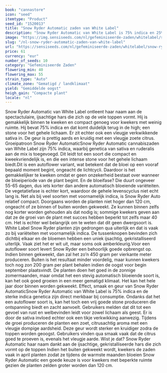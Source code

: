 ```yaml
---
book: "cannastore"
icon: "seed"
itemtype: "Product"
seed_id: "1520013"
title: "Snow Ryder Automatic zaden van White Label"
description: "Snow Ryder Automatic van White Label is 75% indica en 25% sativa. Het levert een goede opbrengst op, heeft een relaxte high en een aardse citrusgeur."
image: "https://img.sensiseeds.com/nl/gefeminiseerde-zaden/whitelabel/snow-ryder-gefeminiseerd-image.png"
slug: "/nl-snow-ryder-automatic-zaden-van-white-label"
url: "https://sensiseeds.com/nl/gefeminiseerde-zaden/whitelabel/snow-ryder-gefeminiseerd?a_aid=cannastore"
price: 61
currency: "eur"
number_of_seeds: 10
category: "Gefeminiseerde Zaden"
flowering_min: 40
flowering_max: 55
strain_type: "Auto"
climate_zone: "Gematigd / landklimaat"
yield: "Gemiddelde oogst"
heigh_gain: "Compacte plant"
locale: "nl"
---
```

Snow Ryder Automatic van White Label ontleent haar naam aan de spectactulaire, ijsachtige hars die zich op de vele toppen vormt. Hij is gemakkelijk binnen te kweken en compact genoeg voor kwekers met weinig ruimte. Hij bevat 75% indica en dat komt duidelijk terug in de high; een stone voor het gehele lichaam. Er zit echter ook een vleugje verkwikkende sativa in. De geur is prettig aards en kruidig met een vleugje zoete citrus. Groeipatroon Snow Ryder AutomaticSnow Ryder Automatic cannabiszaden van White Label zijn 75% indica, waarbij genetica van sativa en ruderalis aan de mix is toegevoegd. Dit leidt tot een soort die compact en kweekvriendelijk is, en die een intense stone voor het gehele lichaam biedt.Dit is een autoflower variant, wat betekent dat de bloei op een vooraf bepaald moment begint, ongeacht de lichtcycli. Daardoor is het gemakkelijker te kweken omdat er geen onzekerheid bestaat over wanneer de bloeiperiode van de plant begint. En de bloeifase? Die duurt ongeveer 55-65 dagen, dus iets korter dan andere automatisch bloeiende variëteiten. De vegetatiefase is echter kort, waardoor de gehele levenscyclus niet echt lang is. Net als bij veel soorten met voornamelijk indica, is Snow Ryder Auto relatief compact. Doorgaans worden de planten niet hoger dan 120 cm, ongeacht of ze binnen of buiten worden gekweekt. Ze kunnen binnen zelfs nog korter worden gehouden als dat nodig is; sommige kwekers geven aan dat ze de groei van de plant met succes hebben beperkt tot zelfs maar 40 cm. Het is echter wel belangrijk om te weten dat dit geen dwergsoort is. White Label Snow Ryder planten zijn gedrongen qua uiterlijk en dat is vaak zo bij variëteiten met voornamelijk indica. De tussenknopen bevinden zich dichtbij elkaar en de bloemen hebben een uniek ijsachtig, gekristalliseerd uiterlijk. Vaak ziet het er wit uit, maar soms ook amberkleurig.Voor een autoflower soort levert Snow Ryder een behoorlijk goede opbrengst op. Indien binnen gekweekt, dan zal het zo’n 450 gram per vierkante meter produceren. Buiten is het resultaat minder voordelig, maar kunnen kwekers toch nog zon 200 gram per plant behalen indien de oogst voor begin september plaatsvindt. De planten doen het goed in de zonnige zomermaanden, maar omdat het een stevig automatisch bloeiende soort is, kan het ook goed groeien in een meer gematigd klimaat. Het kan het hele jaar door binnen worden gekweekt. Effect, smaak en geur van Snow Ryder AutomaticSnow Ryder Automatic van White Label is 75% indica en de sterke indica genetica zijn direct merkbaar bij consumptie. Ondanks dat het een autoflower soort is, kan het toch een vrij goede stone produceren die ontspanning biedt en zacht aanvoelt. Gebruikers melden dat dit tot een gevoel van rust en welbevinden leidt voor zowel lichaam als geest. Er is door de sativa invloed echter ook een tikje verkwikking aanwezig. Tijdens de groei produceren de planten een zoet, citrusachtig aroma met een vleugje dompige aardsheid. Deze geur wordt sterker en kruidiger zodra de toppen worden geoogst. Gebruikers vinden qua smaak vaak dat de citrus goed te proeven is, evenals het vleugje aarde. Wist je dat? Snow Ryder Automatic haar naam dankt aan de ijsachtige, gekristalliseerde hars die zich vormt op de toppen Indien het buiten gekweekt wordt, kwekers de zaden vaak in april planten zodat ze tijdens de warmste maanden bloeien Snow Ryder Automatic een goede keuze is voor kwekers met beperkte ruimte gezien de planten zelden groter worden dan 120 cm.
